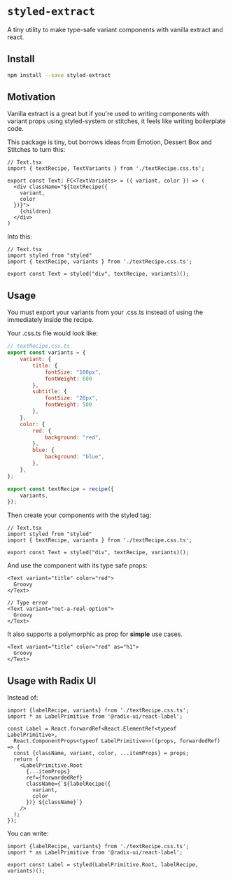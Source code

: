 # `styled-extract`

A tiny utility to make type-safe variant components with vanilla extract and react.

## Install

```sh
npm install --save styled-extract
```

## Motivation

Vanilla extract is a great but if you're used to writing components with variant props using styled-system or stitches,
it feels like writing boilerplate code.

This package is tiny, but borrows ideas from Emotion, Dessert Box and Stitches to turn this:

```tsx
// Text.tsx
import { textRecipe, TextVariants } from './textRecipe.css.ts';

export const Text: FC<TextVariants> = ({ variant, color }) => (
  <div className="${textRecipe({
    variant,
    color
  })}">
    {children}
  </div>
)
```

Into this:

```tsx
// Text.tsx
import styled from "styled"
import { textRecipe, variants } from './textRecipe.css.ts';

export const Text = styled("div", textRecipe, variants)();
```

## Usage

You must export your variants from your .css.ts instead of using the immediately inside the recipe.

Your .css.ts file would look like:

```jsx
// textRecipe.css.ts
export const variants = {
    variant: {
        title: {
            fontSize: "100px",
            fontWeight: 600
        },
        subtitle: {
            fontSize: "20px",
            fontWeight: 500
        },
    },
    color: {
        red: {
            background: "red",
        },
        blue: {
            background: "blue",
        },
    },
};

export const textRecipe = recipe({
    variants,
});
```

Then create your components with the styled tag:

```tsx
// Text.tsx
import styled from "styled"
import { textRecipe, variants } from './textRecipe.css.ts';

export const Text = styled("div", textRecipe, variants)();
```

And use the component with its type safe props:

```tsx
<Text variant="title" color="red">
  Groovy
</Text>

// Type error
<Text variant="not-a-real-option">
  Groovy
</Text>
```

It also supports a polymorphic as prop for **simple** use cases.

```tsx
<Text variant="title" color="red" as="h1">
  Groovy
</Text>
```

## Usage with Radix UI

Instead of:

```tsx
import {labelRecipe, variants} from './textRecipe.css.ts';
import * as LabelPrimitive from '@radix-ui/react-label';

const Label = React.forwardRef<React.ElementRef<typeof LabelPrimitive>,
  React.ComponentProps<typeof LabelPrimitive>>((props, forwardedRef) => {
  const {className, variant, color, ...itemProps} = props;
  return (
    <LabelPrimitive.Root
      {...itemProps}
      ref={forwardedRef}
      className={`${labelRecipe({
        variant,
        color
      })} ${className}`}
    />
  );
});
```

You can write:

```tsx
import {labelRecipe, variants} from './textRecipe.css.ts';
import * as LabelPrimitive from '@radix-ui/react-label';

export const Label = styled(LabelPrimitive.Root, labelRecipe, variants)();
```

